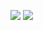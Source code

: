 <p>
  <img src="https://github-readme-stats.vercel.app/api?username=fanatic&show_icons=true&include_all_commits=true">
  <img src="https://github-readme-stats.vercel.app/api/top-langs/?username=fanatic&layout=compact">
</p>
